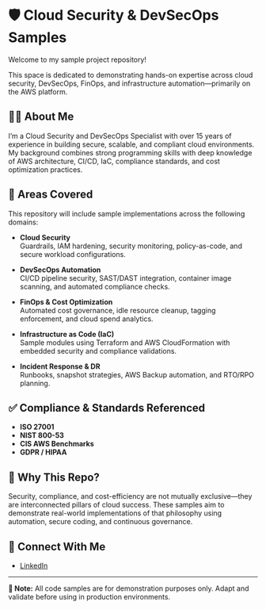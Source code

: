 # 🛡️ Cloud Security & DevSecOps Samples

Welcome to my sample project repository!

This space is dedicated to demonstrating hands-on expertise across cloud security, DevSecOps, FinOps, and infrastructure automation—primarily on the AWS platform.


## 👨‍💻 About Me

I’m a Cloud Security and DevSecOps Specialist with over 15 years of experience in building secure, scalable, and compliant cloud environments. My background combines strong programming skills with deep knowledge of AWS architecture, CI/CD, IaC, compliance standards, and cost optimization practices.


## 🧰 Areas Covered

This repository will include sample implementations across the following domains:

- **Cloud Security**  
  Guardrails, IAM hardening, security monitoring, policy-as-code, and secure workload configurations.

- **DevSecOps Automation**  
  CI/CD pipeline security, SAST/DAST integration, container image scanning, and automated compliance checks.

- **FinOps & Cost Optimization**  
  Automated cost governance, idle resource cleanup, tagging enforcement, and cloud spend analytics.

- **Infrastructure as Code (IaC)**  
  Sample modules using Terraform and AWS CloudFormation with embedded security and compliance validations.

- **Incident Response & DR**  
  Runbooks, snapshot strategies, AWS Backup automation, and RTO/RPO planning.



## ✅ Compliance & Standards Referenced

- **ISO 27001**
- **NIST 800-53**
- **CIS AWS Benchmarks**
- **GDPR / HIPAA**


## 📌 Why This Repo?

Security, compliance, and cost-efficiency are not mutually exclusive—they are interconnected pillars of cloud success. These samples aim to demonstrate real-world implementations of that philosophy using automation, secure coding, and continuous governance.


## 🔗 Connect With Me

- [LinkedIn](www.linkedin.com/in/ashishgpradhan)
---


**📌 Note:** All code samples are for demonstration purposes only. Adapt and validate before using in production environments.

